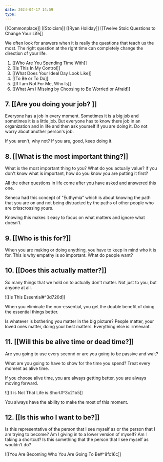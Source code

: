```yaml
---
date: 2024-04-17 14:59
type:
---
```


[[Commonplace]]
[[Stoicism]]
[[Ryan Holiday]]
[[Twelve Stoic Questions to Change Your Life]]

We often look for answers when it is really the questions that teach us the most. The right question at the right time can completely change the direction of your life. 

1. [[Who Are You Spending Time With]]
2. [[Is This In My Control]]
3. [[What Does Your Ideal Day Look Like]]
4. [[To Be or To Do]]
5. [[If I am Not For Me, Who Is]]
6. [[What Am I Missing by Choosing to Be Worried or Afraid]]

## 7. [[Are you doing your job? ]]

Everyone has a job in every moment. Sometimes it is a big job and sometimes it is a little job. But everyone has to know there job in an organization and in life and then ask yourself if you are doing it. Do not worry about another person's job.

If you aren't, why not? If you are, good, keep doing it. 

## 8. [[What is the most important thing?]]

What is the most important thing to you? What do you actually value? If you don't know what is important, how do you know you are putting it first?

All the other questions in life come after you have asked and answered this one. 

Seneca had this concept of "Euthymia" which is about knowing the path that you are on and not being distracted by the paths of other people who are crisscrossing yours. 

Knowing this makes it easy to focus on what matters and ignore what doesn't. 

## 9. [[Who is this for?]]

When you are making or doing anything, you have to keep in mind who it is for. This is why empathy is so important. What do people want? 

## 10. [[Does this actually matter?]]

So many things that we hold on to actually don't matter. Not just to you, but anyone at all. 

![[Is This Essential#^3d720d]]

When you eliminate the non-essential, you get the double benefit of doing the essential things better. 

Is whatever is bothering you matter in the big picture? People matter, your loved ones matter, doing your best matters. Everything else is irrelevant. 

## 11. [[Will this be alive time or dead time?]]

Are you going to use every second or are you going to be passive and wait?

What are you going to have to show for the time you spend? Treat every moment as alive time. 

If you choose alive time, you are always getting better, you are always moving forward. 

![[It is Not That Life is Short#^3c21b5]]

You always have the ability to make the most of this moment. 

## 12. [[Is this who I want to be?]]

Is this representative of the person that I see myself as or the person that I am trying to become? Am I giving in to a lower version of myself? Am I taking a shortcut? Is this something that the person that I see myself as wouldn't do? 

![[You Are Becoming Who You Are Going To Be#^8fc16c]] 